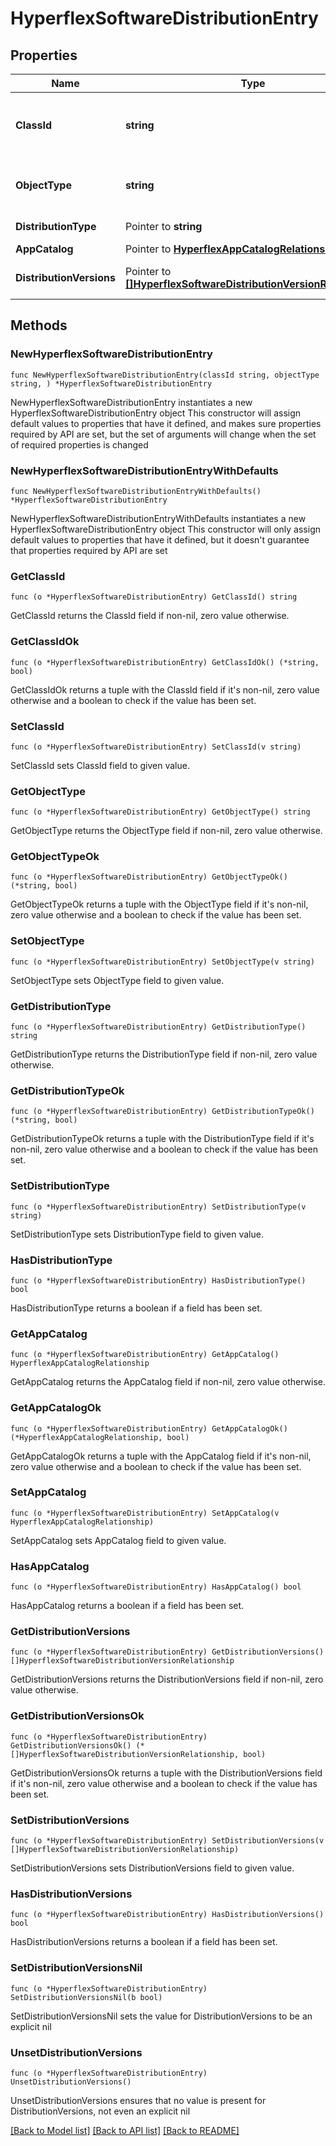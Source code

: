 # HyperflexSoftwareDistributionEntry

## Properties

Name | Type | Description | Notes
------------ | ------------- | ------------- | -------------
**ClassId** | **string** | The fully-qualified name of the instantiated, concrete type. This property is used as a discriminator to identify the type of the payload when marshaling and unmarshaling data. | [default to "hyperflex.SoftwareDistributionEntry"]
**ObjectType** | **string** | The fully-qualified name of the instantiated, concrete type. The value should be the same as the &#39;ClassId&#39; property. | [default to "hyperflex.SoftwareDistributionEntry"]
**DistributionType** | Pointer to **string** | The HyperFlex Software Distribution type. | [optional] 
**AppCatalog** | Pointer to [**HyperflexAppCatalogRelationship**](hyperflex.AppCatalog.Relationship.md) |  | [optional] 
**DistributionVersions** | Pointer to [**[]HyperflexSoftwareDistributionVersionRelationship**](HyperflexSoftwareDistributionVersionRelationship.md) | An array of relationships to hyperflexSoftwareDistributionVersion resources. | [optional] 

## Methods

### NewHyperflexSoftwareDistributionEntry

`func NewHyperflexSoftwareDistributionEntry(classId string, objectType string, ) *HyperflexSoftwareDistributionEntry`

NewHyperflexSoftwareDistributionEntry instantiates a new HyperflexSoftwareDistributionEntry object
This constructor will assign default values to properties that have it defined,
and makes sure properties required by API are set, but the set of arguments
will change when the set of required properties is changed

### NewHyperflexSoftwareDistributionEntryWithDefaults

`func NewHyperflexSoftwareDistributionEntryWithDefaults() *HyperflexSoftwareDistributionEntry`

NewHyperflexSoftwareDistributionEntryWithDefaults instantiates a new HyperflexSoftwareDistributionEntry object
This constructor will only assign default values to properties that have it defined,
but it doesn't guarantee that properties required by API are set

### GetClassId

`func (o *HyperflexSoftwareDistributionEntry) GetClassId() string`

GetClassId returns the ClassId field if non-nil, zero value otherwise.

### GetClassIdOk

`func (o *HyperflexSoftwareDistributionEntry) GetClassIdOk() (*string, bool)`

GetClassIdOk returns a tuple with the ClassId field if it's non-nil, zero value otherwise
and a boolean to check if the value has been set.

### SetClassId

`func (o *HyperflexSoftwareDistributionEntry) SetClassId(v string)`

SetClassId sets ClassId field to given value.


### GetObjectType

`func (o *HyperflexSoftwareDistributionEntry) GetObjectType() string`

GetObjectType returns the ObjectType field if non-nil, zero value otherwise.

### GetObjectTypeOk

`func (o *HyperflexSoftwareDistributionEntry) GetObjectTypeOk() (*string, bool)`

GetObjectTypeOk returns a tuple with the ObjectType field if it's non-nil, zero value otherwise
and a boolean to check if the value has been set.

### SetObjectType

`func (o *HyperflexSoftwareDistributionEntry) SetObjectType(v string)`

SetObjectType sets ObjectType field to given value.


### GetDistributionType

`func (o *HyperflexSoftwareDistributionEntry) GetDistributionType() string`

GetDistributionType returns the DistributionType field if non-nil, zero value otherwise.

### GetDistributionTypeOk

`func (o *HyperflexSoftwareDistributionEntry) GetDistributionTypeOk() (*string, bool)`

GetDistributionTypeOk returns a tuple with the DistributionType field if it's non-nil, zero value otherwise
and a boolean to check if the value has been set.

### SetDistributionType

`func (o *HyperflexSoftwareDistributionEntry) SetDistributionType(v string)`

SetDistributionType sets DistributionType field to given value.

### HasDistributionType

`func (o *HyperflexSoftwareDistributionEntry) HasDistributionType() bool`

HasDistributionType returns a boolean if a field has been set.

### GetAppCatalog

`func (o *HyperflexSoftwareDistributionEntry) GetAppCatalog() HyperflexAppCatalogRelationship`

GetAppCatalog returns the AppCatalog field if non-nil, zero value otherwise.

### GetAppCatalogOk

`func (o *HyperflexSoftwareDistributionEntry) GetAppCatalogOk() (*HyperflexAppCatalogRelationship, bool)`

GetAppCatalogOk returns a tuple with the AppCatalog field if it's non-nil, zero value otherwise
and a boolean to check if the value has been set.

### SetAppCatalog

`func (o *HyperflexSoftwareDistributionEntry) SetAppCatalog(v HyperflexAppCatalogRelationship)`

SetAppCatalog sets AppCatalog field to given value.

### HasAppCatalog

`func (o *HyperflexSoftwareDistributionEntry) HasAppCatalog() bool`

HasAppCatalog returns a boolean if a field has been set.

### GetDistributionVersions

`func (o *HyperflexSoftwareDistributionEntry) GetDistributionVersions() []HyperflexSoftwareDistributionVersionRelationship`

GetDistributionVersions returns the DistributionVersions field if non-nil, zero value otherwise.

### GetDistributionVersionsOk

`func (o *HyperflexSoftwareDistributionEntry) GetDistributionVersionsOk() (*[]HyperflexSoftwareDistributionVersionRelationship, bool)`

GetDistributionVersionsOk returns a tuple with the DistributionVersions field if it's non-nil, zero value otherwise
and a boolean to check if the value has been set.

### SetDistributionVersions

`func (o *HyperflexSoftwareDistributionEntry) SetDistributionVersions(v []HyperflexSoftwareDistributionVersionRelationship)`

SetDistributionVersions sets DistributionVersions field to given value.

### HasDistributionVersions

`func (o *HyperflexSoftwareDistributionEntry) HasDistributionVersions() bool`

HasDistributionVersions returns a boolean if a field has been set.

### SetDistributionVersionsNil

`func (o *HyperflexSoftwareDistributionEntry) SetDistributionVersionsNil(b bool)`

 SetDistributionVersionsNil sets the value for DistributionVersions to be an explicit nil

### UnsetDistributionVersions
`func (o *HyperflexSoftwareDistributionEntry) UnsetDistributionVersions()`

UnsetDistributionVersions ensures that no value is present for DistributionVersions, not even an explicit nil

[[Back to Model list]](../README.md#documentation-for-models) [[Back to API list]](../README.md#documentation-for-api-endpoints) [[Back to README]](../README.md)


